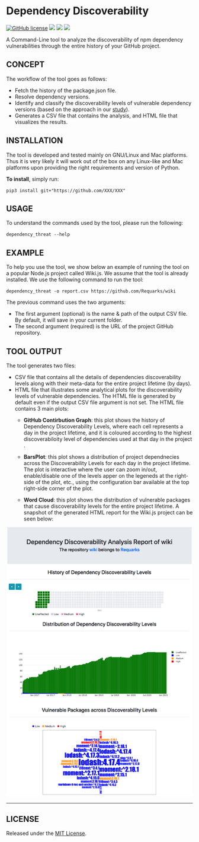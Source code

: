 Dependency Discoverability
=================
[![GitHub license](https://img.shields.io/github/license/Naereen/StrapDown.js.svg)](https://github.com/Naereen/StrapDown.js/blob/master/LICENSE)
![](https://badgen.net/badge/version/v1.0.0/red)
![](https://badgen.net/badge/python/3.5|3.6|3.7/blue)
![](https://badgen.net/badge/PRs/Welcome/green)
   
A Command-Line tool to analyze the discoverability of npm dependency vulnerabilities through the entire history of your GitHub project.


CONCEPT
---------------------------------------------------------------------
The workflow of the tool goes as follows:

* Fetch the history of the package.json file.
* Resolve dependency versions.
* Identify and classify the discoverability levels of vulnerable dependency versions (based on the approach in our [study](Anon.)).
* Generates a CSV file that contains the analysis, and HTML file that visualizes the results.


INSTALLATION
-----------------------
The tool is developed and tested mainly on GNU/Linux and Mac platforms. Thus it is very likely it will work out of the box
on any Linux-like and Mac platforms upon providing the right requirements and version of Python.

**To install**, simply run:
```
pip3 install git+"https://github.com/XXX/XXX"
```

USAGE
-----------
To understand the commands used by the tool, please run the following:
```
dependency_threat --help
```

EXAMPLE
-----------
To help you use the tool, we show below an example of running the tool on a popular Node.js project called Wiki.js. We assume that the tool is already installed. We use the following command to run the tool:
```
dependency_threat -o report.csv https://github.com/Requarks/wiki
```
The previous command uses the two arguments:
* The first argument (optional) is the name & path of the output CSV file. By default, it will save in your current folder.
* The second argument (required) is the URL of the project GitHub repository.


TOOL OUTPUT
-----------
The tool generates two files: 
* CSV file that contains all the details of dependencies discoverability levels along with their meta-data for the entire project lifetime (by days).
* HTML file that illustrates some analytical plots for the discoverability levels of vulnerable dependencies. The HTML file is generated by default even if the output CSV file argument is not set. The HTML file contains 3 main plots:
    - **GitHub Contirbution Graph**: this plot shows the history of Dependency Discoverability Levels, where each cell represents a day in the project lifetime, and it is coloured according to the highest discoverabiloity level of dependencies used at that day in the project .

    - **BarsPlot**: this plot shows a distribution of project dependnecies across the Discoverability Levels for each day in the project lifetime. The plot is interactive where the user can zoom in/out, enable/disable one of the levels apper on the legeneds at the right-side of the plot, etc., using the configuration bar available at the top right-side corner of the plot.

    - **Word Cloud**: this plot shows the distribution of vulnerable packages that cause discoverability levels for the entire project lifetime.
A snapshot of the generated HTML report for the Wiki.js project can be seen below:

<p align="center">
<a href="#"><img src="https://github.com/mahmoud-alfadel/Figure/blob/main/report.png" /></a>
</p>


---
**LICENSE**
-----------
Released under the [MIT License](https://opensource.org/licenses/mit-license.php).


